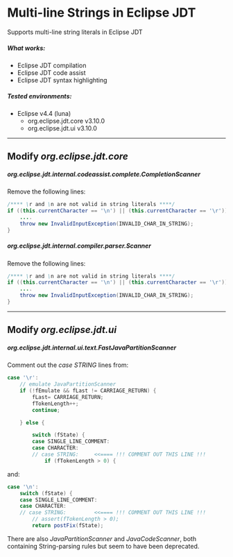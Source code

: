 Multi-line Strings in Eclipse JDT
=================================

Supports multi-line string literals in Eclipse JDT

##### What works:
 - Eclipse JDT compilation
 - Eclipse JDT code assist
 - Eclipse JDT syntax highlighting

##### Tested environments:
 - Eclipse v4.4 (luna)
   * org.eclipse.jdt.core v3.10.0
   * org.eclipse.jdt.ui v3.10.0

------------------------------------------------------------------------------

Modify *org.eclipse.jdt.core*
-----------------------------

##### org.eclipse.jdt.internal.codeassist.complete.CompletionScanner

Remove the following lines:

```java
/**** \r and \n are not valid in string literals ****/
if ((this.currentCharacter == '\n') || (this.currentCharacter == '\r')) {
    ....
    throw new InvalidInputException(INVALID_CHAR_IN_STRING);
}
```

##### org.eclipse.jdt.internal.compiler.parser.Scanner

Remove the following lines:

```java
/**** \r and \n are not valid in string literals ****/
if ((this.currentCharacter == '\n') || (this.currentCharacter == '\r')) {
    ....
    throw new InvalidInputException(INVALID_CHAR_IN_STRING);
}
```

------------------------------------------------------------------------------

Modify *org.eclipse.jdt.ui*
---------------------------

##### org.eclipse.jdt.internal.ui.text.FastJavaPartitionScanner

Comment out the *case STRING* lines from:

```java
case '\r':
    // emulate JavaPartitionScanner
    if (!fEmulate && fLast != CARRIAGE_RETURN) {
        fLast= CARRIAGE_RETURN;
        fTokenLength++;
        continue;

    } else {

        switch (fState) {
        case SINGLE_LINE_COMMENT:
        case CHARACTER:
        // case STRING:     <<==== !!! COMMENT OUT THIS LINE !!!
            if (fTokenLength > 0) {
```

and:

```java
case '\n':
    switch (fState) {
    case SINGLE_LINE_COMMENT:
    case CHARACTER:
    // case STRING:         <<==== !!! COMMENT OUT THIS LINE !!!
        // assert(fTokenLength > 0);
        return postFix(fState);
```

There are also *JavaPartitionScanner* and *JavaCodeScanner*, both containing
String-parsing rules but seem to have been deprecated.

